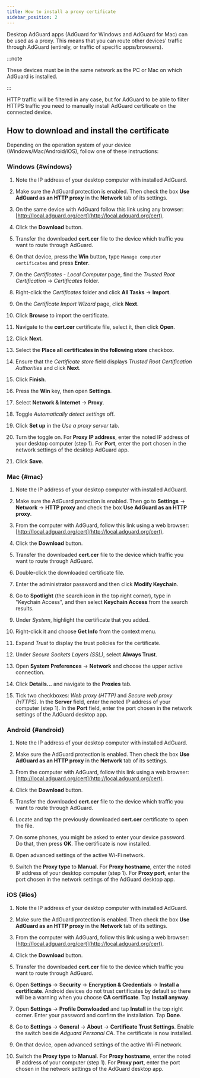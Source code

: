 ```yaml
---
title: How to install a proxy certificate
sidebar_position: 2
---
```


Desktop AdGuard apps (AdGuard for Windows and AdGuard for Mac) can be used as a proxy. This means that you can route other devices' traffic through AdGuard (entirely, or traffic of specific apps/browsers).

:::note

These devices must be in the same network as the PC or Mac on which AdGuard is installed.

:::

HTTP traffic will be filtered in any case, but for AdGuard to be able to filter HTTPS traffic you need to manually install AdGuard certificate on the connected device.

## How to download and install the certificate

Depending on the operation system of your device (Windows/Mac/Android/iOS), follow one of these instructions:

### Windows {#windows}

1. Note the IP address of your desktop computer with installed AdGuard.

2. Make sure the AdGuard protection is enabled. Then check the box **Use AdGuard as an HTTP proxy** in the **Network** tab of its settings.

3. On the same device with AdGuard follow this link using any browser: [http://local.adguard.org/cert](http://local.adguard.org/cert).

4. Click the **Download** button.

5. Transfer the downloaded **cert.cer** file to the device which traffic you want to route through AdGuard.

6. On that device, press the **Win** button, type `Manage computer certificates` and press **Enter**.

7. On the *Certificates - Local Computer* page, find the *Trusted Root Certification* → *Certificates* folder.

8. Right-click the *Certificates* folder and click **All Tasks** → **Import**.

9. On the *Certificate Import Wizard* page, click **Next**.

10. Click **Browse** to import the certificate.

11. Navigate to the **cert.cer** certificate file, select it, then click **Open**.

12. Click **Next**.

13. Select the **Place all certificates in the following store** checkbox.

14. Ensure that the *Certificate store* field displays *Trusted Root Certification Authorities* and click **Next**.

15. Click **Finish**.

16. Press the **Win** key, then open **Settings**.

17. Select **Network & Internet** → **Proxy**.

18. Toggle *Automatically detect settings* off.

19. Click **Set up** in the *Use a proxy server* tab.

20. Turn the toggle on. For **Proxy IP address**, enter the noted IP address of your desktop computer (step 1). For **Port**, enter the port chosen in the network settings of the desktop AdGuard app.

21. Click **Save**.

### Mac {#mac}

1. Note the IP address of your desktop computer with installed AdGuard.

2. Make sure the AdGuard protection is enabled. Then go to **Settings** → **Network** → **HTTP proxy** and check the box **Use AdGuard as an HTTP proxy**.

3. From the computer with AdGuard, follow this link using a web browser: [http://local.adguard.org/cert](http://local.adguard.org/cert).

4. Click the **Download** button.

5. Transfer the downloaded **cert.cer** file to the device which traffic you want to route through AdGuard.

6. Double-click the downloaded certificate file.

7. Enter the administrator password and then click **Modify Keychain**.

8. Go to **Spotlight** (the search icon in the top right corner), type in "Keychain Access", and then select **Keychain Access** from the search results.

9. Under *System*, highlight the certificate that you added.

10. Right-click it and choose **Get Info** from the context menu.

11. Expand *Trust* to display the trust policies for the certificate.

12. Under *Secure Sockets Layers (SSL)*, select **Always Trust**.

13. Open **System Preferences** → **Network** and choose the upper active connection.

14. Click **Details...** and navigate to the **Proxies** tab.

15. Tick two checkboxes: *Web proxy (HTTP)* and *Secure web proxy (HTTPS)*. In the **Server** field, enter the noted IP address of your computer (step 1). In the **Port** field, enter the port chosen in the network settings of the AdGuard desktop app.

### Android {#android}

1. Note the IP address of your desktop computer with installed AdGuard.

2. Make sure the AdGuard protection is enabled. Then check the box **Use AdGuard as an HTTP proxy** in the **Network** tab of its settings.

3. From the computer with AdGuard, follow this link using a web browser: [http://local.adguard.org/cert](http://local.adguard.org/cert).

4. Click the **Download** button.

5. Transfer the downloaded **cert.cer** file to the device which traffic you want to route through AdGuard.

6. Locate and tap the previously downloaded **cert.cer** certificate to open the file.

7. On some phones, you might be asked to enter your device password. Do that, then press **OK**. The certificate is now installed.

8. Open advanced settings of the active Wi-Fi network.

9. Switch the **Proxy type** to **Manual**. For **Proxy hostname**, enter the noted IP address of your desktop computer (step 1). For **Proxy port**, enter the port chosen in the network settings of the AdGuard desktop app.

### iOS {#ios}

1. Note the IP address of your desktop computer with installed AdGuard.

2. Make sure the AdGuard protection is enabled. Then check the box **Use AdGuard as an HTTP proxy** in the **Network** tab of its settings.

3. From the computer with AdGuard, follow this link using a web browser: [http://local.adguard.org/cert](http://local.adguard.org/cert).

4. Click the **Download** button.

5. Transfer the downloaded **cert.cer** file to the device which traffic you want to route through AdGuard.

6. Open **Settings** → **Security** → **Encryption & Credentials** → **Install a certificate**. Android devices do not trust certificates by default so there will be a warning when you choose **CA certificate**. Tap **Install anyway**.

7. Open **Settings** → **Profile Donwloaded** and tap **Install** in the top right corner. Enter your password and confirm the installation. Tap **Done**.

8. Go to **Settings** → **General** → **About** → **Certificate Trust Settings**. Enable the switch beside *Adguard Personal CA*. The certificate is now installed.

9. On that device, open advanced settings of the active Wi-Fi network.

10. Switch the **Proxy type** to **Manual**. For **Proxy hostname**, enter the noted IP address of your computer (step 1). For **Proxy port**, enter the port chosen in the network settings of the AdGuard desktop app.
